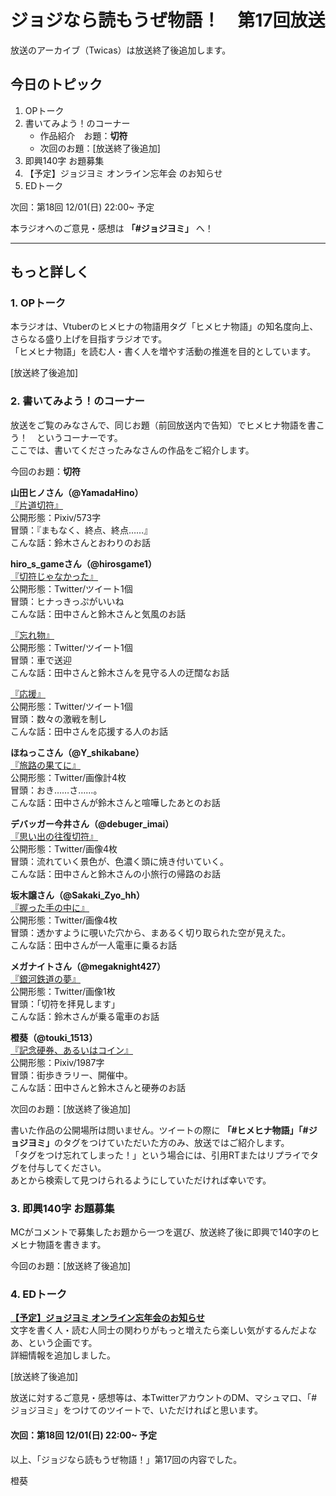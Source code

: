 # ジョジなら読もうぜ物語！　第17回放送

放送のアーカイブ（Twicas）は放送終了後追加します。

## 今日のトピック
1. OPトーク
1. 書いてみよう！のコーナー
    - 作品紹介　お題：<b>切符</b>
    - 次回のお題：<b></b>[放送終了後追加]
1. 即興140字 お題募集
1. 【予定】ジョジヨミ オンライン忘年会 のお知らせ
1. EDトーク

次回：第18回 12/01(日) 22:00~ 予定

本ラジオへのご意見・感想は **「#ジョジヨミ」** へ！

---

## もっと詳しく
### 1. OPトーク

本ラジオは、Vtuberのヒメヒナの物語用タグ「ヒメヒナ物語」の知名度向上、さらなる盛り上げを目指すラジオです。  
「ヒメヒナ物語」を読む人・書く人を増やす活動の推進を目的としています。  

[放送終了後追加]

### 2. 書いてみよう！のコーナー
放送をご覧のみなさんで、同じお題（前回放送内で告知）でヒメヒナ物語を書こう！　というコーナーです。  
ここでは、書いてくださったみなさんの作品をご紹介します。

今回のお題：<b>切符</b>

**山田ヒノさん（@YamadaHino）**  
[『片道切符』](https://twitter.com/YamadaHino/status/1196069431375355906?s=20)  
公開形態：Pixiv/573字  
冒頭：『まもなく、終点、終点……』  
こんな話：鈴木さんとおわりのお話


**hiro_s_gameさん（@hirosgame1）**  
[『切符じゃなかった』](https://twitter.com/hirosgame1/status/1196070291270557699?s=20)  
公開形態：Twitter/ツイート1個  
冒頭：ヒナっきっぷがいいね  
こんな話：田中さんと鈴木さんと気風のお話  

[『忘れ物』](https://twitter.com/hirosgame1/status/1197786594649837568?s=20)  
公開形態：Twitter/ツイート1個  
冒頭：車で送迎  
こんな話：田中さんと鈴木さんを見守る人の迂闊なお話  

[『応援』](https://twitter.com/hirosgame1/status/1198231258708361217?s=20)  
公開形態：Twitter/ツイート1個  
冒頭：数々の激戦を制し  
こんな話：田中さんを応援する人のお話  

**ほねっこさん（@Y_shikabane）**  
[『旅路の果てに』](https://twitter.com/Y_shikabane/status/1196803916513476608?s=20)  
公開形態：Twitter/画像計4枚  
冒頭：おき……さ……。  
こんな話：田中さんが鈴木さんと喧嘩したあとのお話  

**デバッガー今井さん（@debuger_imai）**  
[『思い出の往復切符』](https://twitter.com/debuger_imai/status/1196805467273457668?s=20)  
公開形態：Twitter/画像4枚  
冒頭：流れていく景色が、色濃く頭に焼き付いていく。  
こんな話：田中さんと鈴木さんの小旅行の帰路のお話  

**坂木譲さん（@Sakaki_Zyo_hh）**  
[『握った手の中に』](https://twitter.com/Sakaki_Zyo_hh/status/1197625763542863872?s=20)  
公開形態：Twitter/画像4枚  
冒頭：透かすように覗いた穴から、まあるく切り取られた空が見えた。  
こんな話：田中さんが一人電車に乗るお話  

**メガナイトさん（@megaknight427）**  
[『銀河鉄道の夢』](https://twitter.com/megaknight427/status/1197875198386556929?s=20)  
公開形態：Twitter/画像1枚  
冒頭：「切符を拝見します」  
こんな話：鈴木さんが乗る電車のお話

**橙葵（@touki_1513）**  
[『記念硬券、あるいはコイン』](https://twitter.com/touki_1513/status/1198536075204972547?s=20)  
公開形態：Pixiv/1987字  
冒頭：街歩きラリー、開催中。  
こんな話：田中さんと鈴木さんと硬券のお話  

次回のお題：<b></b>[放送終了後追加]

書いた作品の公開場所は問いません。ツイートの際に <b>「#ヒメヒナ物語」「#ジョジヨミ」</b>のタグをつけていただいた方のみ、放送ではご紹介します。  
「タグをつけ忘れてしまった！」という場合には、引用RTまたはリプライでタグを付与してください。  
あとから検索して見つけられるようにしていただければ幸いです。  

### 3. 即興140字 お題募集
MCがコメントで募集したお題から一つを選び、放送終了後に即興で140字のヒメヒナ物語を書きます。

今回のお題：[放送終了後追加]

### 4. EDトーク

**[【予定】ジョジヨミ オンライン忘年会のお知らせ](./bounen_2019.md)**  
文字を書く人・読む人同士の関わりがもっと増えたら楽しい気がするんだよなあ、という企画です。  
詳細情報を追加しました。

[放送終了後追加]

放送に対するご意見・感想等は、本TwitterアカウントのDM、マシュマロ、「#ジョジヨミ」をつけてのツイートで、いただければと思います。

#### 次回：第18回 12/01(日) 22:00~ 予定  

以上、「ジョジなら読もうぜ物語！」第17回の内容でした。

橙葵
